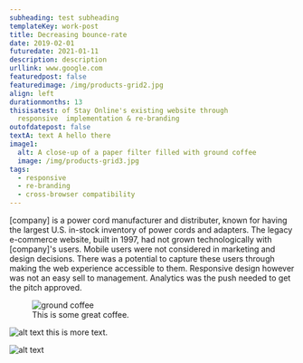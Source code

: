 ```yaml
---
subheading: test subheading
templateKey: work-post
title: Decreasing bounce-rate
date: 2019-02-01
futuredate: 2021-01-11
description: description
urllink: www.google.com
featuredpost: false
featuredimage: /img/products-grid2.jpg
align: left
durationmonths: 13
thisisatest: of Stay Online's existing website through
  responsive  implementation & re-branding
outofdatepost: false
textA: text A hello there
image1:
  alt: A close-up of a paper filter filled with ground coffee
  image: /img/products-grid3.jpg
tags:
  - responsive
  - re-branding
  - cross-browser compatibility
---
```

\[company] is a power cord manufacturer and distributer, known for having the largest 
U.S. in-stock inventory of power cords and adapters. The legacy e-commerce website, 
built in 1997, had not grown technologically with \[company]'s users. Mobile users were 
not considered in marketing and design decisions. There was a potential to capture 
these users through making the web experience accessible to them. Responsive design 
however was not an easy sell to management. Analytics was the push needed to get 
the pitch approved.

<figure>
    <img src="/img/blog-index.jpg"
         alt="ground coffee" title="">
    <figcaption>This is some great coffee.</figcaption>
</figure>

![alt text](/img/chemex.jpg "title")
this is more text.

![alt text](/img/flavor_wheel.jpg "title")
